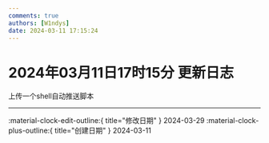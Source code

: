 ```yaml
---
comments: true
authors: [W1ndys]
date: 2024-03-11 17:15:24
---
```


# 2024年03月11日17时15分 更新日志

上传一个shell自动推送脚本

<!-- more -->

---

:material-clock-edit-outline:{ title="修改日期" } 2024-03-29
:material-clock-plus-outline:{ title="创建日期" } 2024-03-11
